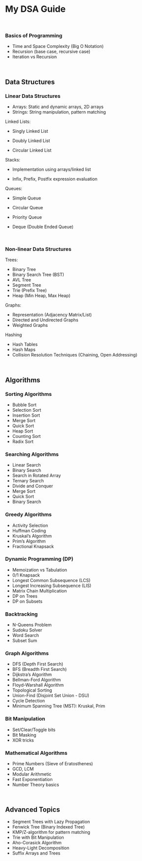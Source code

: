 # My DSA Guide

<br/>

### Basics of Programming
- Time and Space Complexity (Big O Notation)
- Recursion (base case, recursive case)
- Iteration vs Recursion

<br/>

## Data Structures
### Linear Data Structures
- Arrays: Static and dynamic arrays, 2D arrays
- Strings: String manipulation, pattern matching

Linked Lists:

- Singly Linked List

- Doubly Linked List

- Circular Linked List

Stacks:

- Implementation using arrays/linked list

- Infix, Prefix, Postfix expression evaluation

Queues:

- Simple Queue

- Circular Queue

- Priority Queue

- Deque (Double Ended Queue)

<br/>

### Non-linear Data Structures
Trees:
- Binary Tree
- Binary Search Tree (BST)
- AVL Tree
- Segment Tree
- Trie (Prefix Tree)
- Heap (Min Heap, Max Heap)

Graphs:
- Representation (Adjacency Matrix/List)
- Directed and Undirected Graphs
- Weighted Graphs

Hashing
- Hash Tables
- Hash Maps
- Collision Resolution Techniques (Chaining, Open Addressing)

<br/>

## Algorithms
### Sorting Algorithms
- Bubble Sort
- Selection Sort
- Insertion Sort
- Merge Sort
- Quick Sort
- Heap Sort
- Counting Sort
- Radix Sort

### Searching Algorithms
- Linear Search
- Binary Search
- Search in Rotated Array
- Ternary Search
- Divide and Conquer
- Merge Sort
- Quick Sort
- Binary Search

### Greedy Algorithms
- Activity Selection
- Huffman Coding
- Kruskal’s Algorithm
- Prim’s Algorithm
- Fractional Knapsack

### Dynamic Programming (DP)
- Memoization vs Tabulation
- 0/1 Knapsack
- Longest Common Subsequence (LCS)
- Longest Increasing Subsequence (LIS)
- Matrix Chain Multiplication
- DP on Trees
- DP on Subsets

### Backtracking
- N-Queens Problem
- Sudoku Solver
- Word Search
- Subset Sum

### Graph Algorithms
- DFS (Depth First Search)
- BFS (Breadth First Search)
- Dijkstra’s Algorithm
- Bellman-Ford Algorithm
- Floyd-Warshall Algorithm
- Topological Sorting
- Union-Find (Disjoint Set Union - DSU)
- Cycle Detection
- Minimum Spanning Tree (MST): Kruskal, Prim

### Bit Manipulation
- Set/Clear/Toggle bits
- Bit Masking
- XOR tricks

### Mathematical Algorithms
- Prime Numbers (Sieve of Eratosthenes)
- GCD, LCM
- Modular Arithmetic
- Fast Exponentiation
- Number Theory basics

<br/>

## Advanced Topics
- Segment Trees with Lazy Propagation
- Fenwick Tree (Binary Indexed Tree)
- KMP/Z-algorithm for pattern matching
- Trie with Bit Manipulation
- Aho-Corasick Algorithm
- Heavy-Light Decomposition
- Suffix Arrays and Trees
